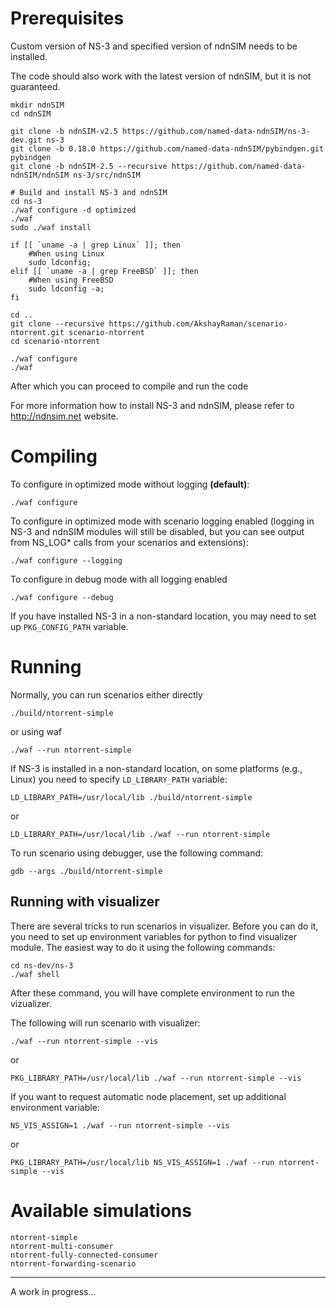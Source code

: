 Prerequisites
=============

Custom version of NS-3 and specified version of ndnSIM needs to be installed.

The code should also work with the latest version of ndnSIM, but it is not guaranteed.

    mkdir ndnSIM
    cd ndnSIM

    git clone -b ndnSIM-v2.5 https://github.com/named-data-ndnSIM/ns-3-dev.git ns-3
    git clone -b 0.18.0 https://github.com/named-data-ndnSIM/pybindgen.git pybindgen
    git clone -b ndnSIM-2.5 --recursive https://github.com/named-data-ndnSIM/ndnSIM ns-3/src/ndnSIM

    # Build and install NS-3 and ndnSIM
    cd ns-3
    ./waf configure -d optimized
    ./waf
    sudo ./waf install

    if [[ `uname -a | grep Linux` ]]; then
        #When using Linux
        sudo ldconfig;
    elif [[ `uname -a | grep FreeBSD` ]]; then
        #When using FreeBSD
        sudo ldconfig -a;
    fi

    cd ..
    git clone --recursive https://github.com/AkshayRaman/scenario-ntorrent.git scenario-ntorrent
    cd scenario-ntorrent

    ./waf configure
    ./waf

After which you can proceed to compile and run the code

For more information how to install NS-3 and ndnSIM, please refer to http://ndnsim.net website.

Compiling
=========

To configure in optimized mode without logging **(default)**:

    ./waf configure

To configure in optimized mode with scenario logging enabled (logging in NS-3 and ndnSIM modules will still be disabled,
but you can see output from NS_LOG* calls from your scenarios and extensions):

    ./waf configure --logging

To configure in debug mode with all logging enabled

    ./waf configure --debug

If you have installed NS-3 in a non-standard location, you may need to set up ``PKG_CONFIG_PATH`` variable.

Running
=======

Normally, you can run scenarios either directly

    ./build/ntorrent-simple

or using waf

    ./waf --run ntorrent-simple

If NS-3 is installed in a non-standard location, on some platforms (e.g., Linux) you need to specify ``LD_LIBRARY_PATH`` variable:

    LD_LIBRARY_PATH=/usr/local/lib ./build/ntorrent-simple

or

    LD_LIBRARY_PATH=/usr/local/lib ./waf --run ntorrent-simple

To run scenario using debugger, use the following command:

    gdb --args ./build/ntorrent-simple


Running with visualizer
-----------------------

There are several tricks to run scenarios in visualizer.  Before you can do it, you need to set up environment variables for python to find visualizer module.  The easiest way to do it using the following commands:

    cd ns-dev/ns-3
    ./waf shell

After these command, you will have complete environment to run the vizualizer.

The following will run scenario with visualizer:

    ./waf --run ntorrent-simple --vis

or

    PKG_LIBRARY_PATH=/usr/local/lib ./waf --run ntorrent-simple --vis

If you want to request automatic node placement, set up additional environment variable:

    NS_VIS_ASSIGN=1 ./waf --run ntorrent-simple --vis

or

    PKG_LIBRARY_PATH=/usr/local/lib NS_VIS_ASSIGN=1 ./waf --run ntorrent-simple --vis

Available simulations
=====================

    ntorrent-simple
    ntorrent-multi-consumer
    ntorrent-fully-connected-consumer
    ntorrent-forwarding-scenario
---------------

A work in progress...
